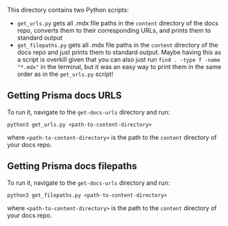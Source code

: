 This directory contains two Python scripts:

- `get_urls.py` gets all .mdx file paths in the `content` directory of the docs repo, converts them to their corresponding URLs, and prints them to standard output
- `get_filepaths.py` gets all .mdx file paths in the `content` directory of the docs repo and just prints them to standard output. Maybe having this as a script is overkill given that you can also just run `find . -type f -name "*.mdx"` in the terminal, but it was an easy way to print them in the same order as in the `get_urls.py` script!

## Getting Prisma docs URLS

To run it, navigate to the `get-docs-urls` directory and run:

```
python3 get_urls.py <path-to-content-directory>
```

where `<path-to-content-directory>` is the path to the `content` directory of your docs repo.

## Getting Prisma docs filepaths

To run it, navigate to the `get-docs-urls` directory and run:

```
python3 get_filepaths.py <path-to-content-directory>
```

where `<path-to-content-directory>` is the path to the `content` directory of your docs repo.
